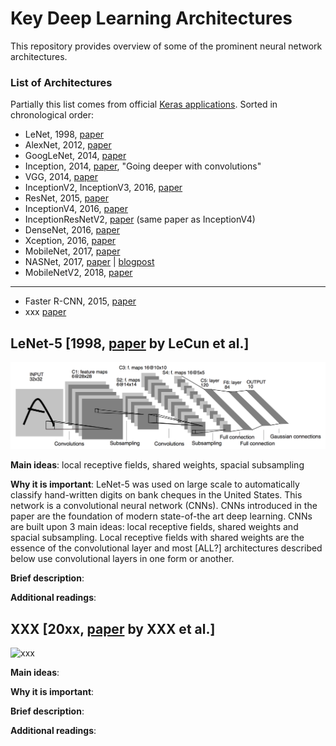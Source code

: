 # Key Deep Learning Architectures

This repository provides overview of some of the prominent neural network architectures.

### List of Architectures

Partially this list comes from official [Keras applications](https://keras.io/applications/). Sorted in chronological order:

- LeNet, 1998, [paper](http://yann.lecun.com/exdb/publis/pdf/lecun-01a.pdf)
- AlexNet, 2012, [paper](https://papers.nips.cc/paper/4824-imagenet-classification-with-deep-convolutional-neural-networks.pdf)
- GoogLeNet, 2014, [paper](https://arxiv.org/abs/1409.4842)
- Inception, 2014, [paper](https://arxiv.org/pdf/1409.4842v1.pdf), "Going deeper with convolutions"
- VGG, 2014, [paper](https://arxiv.org/abs/1409.1556)
- InceptionV2, InceptionV3, 2016, [paper](https://arxiv.org/abs/1512.00567)
- ResNet, 2015, [paper](https://arxiv.org/abs/1512.03385)
- InceptionV4, 2016, [paper](https://arxiv.org/abs/1602.07261)
- InceptionResNetV2, [paper](https://arxiv.org/abs/1602.07261) (same paper as InceptionV4)
- DenseNet, 2016, [paper](https://arxiv.org/abs/1608.06993)
- Xception, 2016, [paper](https://arxiv.org/abs/1610.02357)
- MobileNet, 2017, [paper](https://arxiv.org/abs/1704.04861)
- NASNet, 2017, [paper](https://arxiv.org/pdf/1707.07012.pdf) | [blogpost](https://ai.googleblog.com/2017/11/automl-for-large-scale-image.html)
- MobileNetV2, 2018, [paper](https://arxiv.org/abs/1801.04381)

----

- Faster R-CNN, 2015, [paper](https://arxiv.org/abs/1506.01497)
- xxx [paper]()


## LeNet-5 [1998, [paper](http://yann.lecun.com/exdb/publis/pdf/lecun-01a.pdf) by LeCun et al.]

![LeNet-5](/images/lenet-5.png)

**Main ideas**: local receptive fields, shared weights, spacial subsampling

**Why it is important**: LeNet-5 was used on large scale to automatically classify hand-written digits on bank cheques in the United States. This network is a convolutional neural network (CNNs). CNNs introduced in the paper are the foundation of modern state-of-the art deep learning. CNNs are built upon 3 main ideas: local receptive fields, shared weights and spacial subsampling. Local receptive fields with shared weights are the essence of the convolutional layer and most [ALL?] architectures described below use convolutional layers in one form or another. 

**Brief description**: 

**Additional readings**:


## XXX [20xx, [paper]() by XXX et al.]

![xxx](/images/xxx.png)

**Main ideas**: 

**Why it is important**: 

**Brief description**:

**Additional readings**: